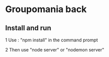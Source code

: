 # Groupomania back

## Install and run

1 Use  : "npm install" in the command prompt

2 Then use "node server" or "nodemon server"
